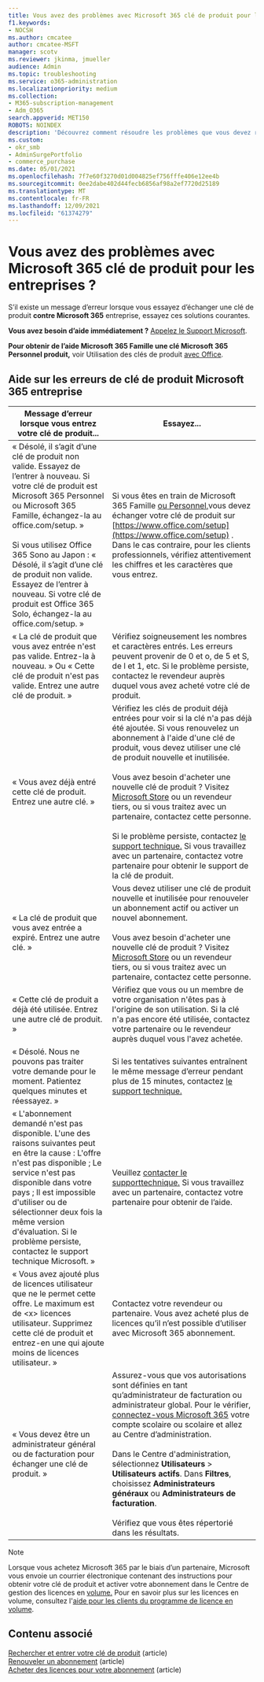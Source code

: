 ```yaml
---
title: Vous avez des problèmes avec Microsoft 365 clé de produit pour les entreprises ?
f1.keywords:
- NOCSH
ms.author: cmcatee
author: cmcatee-MSFT
manager: scotv
ms.reviewer: jkinma, jmueller
audience: Admin
ms.topic: troubleshooting
ms.service: o365-administration
ms.localizationpriority: medium
ms.collection:
- M365-subscription-management
- Adm_O365
search.appverid: MET150
ROBOTS: NOINDEX
description: 'Découvrez comment résoudre les problèmes que vous devez résoudre lorsque vous entrez votre clé de produit pour Microsoft 365 entreprise. '
ms.custom:
- okr_smb
- AdminSurgePortfolio
- commerce_purchase
ms.date: 05/01/2021
ms.openlocfilehash: 7f7e60f3270d01d004825ef756fffe406e12ee4b
ms.sourcegitcommit: 0ee2dabe402d44fecb6856af98a2ef7720d25189
ms.translationtype: MT
ms.contentlocale: fr-FR
ms.lasthandoff: 12/09/2021
ms.locfileid: "61374279"
---
```

# <a name="problems-with-your-microsoft-365-for-business-product-key"></a>Vous avez des problèmes avec Microsoft 365 clé de produit pour les entreprises ?

S’il existe un message d’erreur lorsque vous essayez d’échanger une clé de produit **contre Microsoft 365** entreprise, essayez ces solutions courantes.
  
 **Vous avez besoin d’aide immédiatement ?** [Appelez le Support Microsoft](../admin/get-help-support.md).
  
 **Pour obtenir de l’aide Microsoft 365 Famille une clé Microsoft 365 Personnel produit,** voir Utilisation des clés de produit [avec Office](https://support.microsoft.com/office/12a5763a-d45c-4685-8c95-a44500213759.aspx).
  
## <a name="product-key-error-help-with-microsoft-365-for-business"></a>Aide sur les erreurs de clé de produit Microsoft 365 entreprise

| Message d’erreur lorsque vous entrez votre clé de produit... | Essayez... |
|--------------------------------------------------------------------------------------------------------------------------------------------------------------------------------------------------------------------------------------------------------------------------------------------------------------------------------------------------------|----------------------------------------------------------------------------------------------------------------------------------------------------------------------------------------------------------------------------------------------------------------------------------------------------------------------------------------------------------------------------------------------------------------------------------------------------------------------------|
| « Désolé, il s’agit d’une clé de produit non valide. Essayez de l’entrer à nouveau. Si votre clé de produit est Microsoft 365 Personnel ou Microsoft 365 Famille, échangez-la au office.com/setup. » <br/><br/>Si vous utilisez Office 365 Sono au Japon : « Désolé, il s’agit d’une clé de produit non valide. Essayez de l’entrer à nouveau. Si votre clé de produit est Office 365 Solo, échangez-la au office.com/setup. » | Si vous êtes en train de Microsoft 365 Famille [ou Personnel,](https://support.microsoft.com/office/28cbc8cf-1332-4f04-9123-9b660abb629e.aspx)vous devez échanger votre clé de produit sur [https://www.office.com/setup](https://www.office.com/setup) . Dans le cas contraire, pour les clients professionnels, vérifiez attentivement les chiffres et les caractères que vous entrez. |
| « La clé de produit que vous avez entrée n'est pas valide. Entrez-la à nouveau. » Ou « Cette clé de produit n'est pas valide. Entrez une autre clé de produit. » | Vérifiez soigneusement les nombres et caractères entrés. Les erreurs peuvent provenir de 0 et o, de 5 et S, de l et 1, etc. Si le problème persiste, contactez le revendeur auprès duquel vous avez acheté votre clé de produit. |
| « Vous avez déjà entré cette clé de produit. Entrez une autre clé. » | Vérifiez les clés de produit déjà entrées pour voir si la clé n'a pas déjà été ajoutée. Si vous renouvelez un abonnement à l'aide d'une clé de produit, vous devez utiliser une clé de produit nouvelle et inutilisée.  <br/><br/>Vous avez besoin d'acheter une nouvelle clé de produit ? Visitez [Microsoft Store](https://go.microsoft.com/fwlink/p/?LinkId=529160) ou un revendeur tiers, ou si vous traitez avec un partenaire, contactez cette personne.  <br/><br/>Si le problème persiste, contactez [le support technique.](../admin/get-help-support.md) Si vous travaillez avec un partenaire, contactez votre partenaire pour obtenir le support de la clé de produit. |
| « La clé de produit que vous avez entrée a expiré. Entrez une autre clé. » | Vous devez utiliser une clé de produit nouvelle et inutilisée pour renouveler un abonnement actif ou activer un nouvel abonnement.<br/><br/>Vous avez besoin d'acheter une nouvelle clé de produit ? Visitez [Microsoft Store](https://go.microsoft.com/fwlink/p/?LinkId=529160) ou un revendeur tiers, ou si vous traitez avec un partenaire, contactez cette personne.   |
| « Cette clé de produit a déjà été utilisée. Entrez une autre clé de produit. » | Vérifiez que vous ou un membre de votre organisation n'êtes pas à l'origine de son utilisation. Si la clé n'a pas encore été utilisée, contactez votre partenaire ou le revendeur auprès duquel vous l'avez achetée. |
| « Désolé. Nous ne pouvons pas traiter votre demande pour le moment. Patientez quelques minutes et réessayez. » | Si les tentatives suivantes entraînent le même message d’erreur pendant plus de 15 minutes, contactez [le support technique.](../admin/get-help-support.md) |
| « L'abonnement demandé n'est pas disponible. L'une des raisons suivantes peut en être la cause : L'offre n'est pas disponible ; Le service n'est pas disponible dans votre pays ; Il est impossible d'utiliser ou de sélectionner deux fois la même version d'évaluation. Si le problème persiste, contactez le support technique Microsoft. » | Veuillez [contacter le support](../admin/get-help-support.md)[technique.](../admin/get-help-support.md) Si vous travaillez avec un partenaire, contactez votre partenaire pour obtenir de l’aide. |
| « Vous avez ajouté plus de licences utilisateur que ne le permet cette offre. Le maximum est de \<x\> licences utilisateur. Supprimez cette clé de produit et entrez-en une qui ajoute moins de licences utilisateur. » | Contactez votre revendeur ou partenaire. Vous avez acheté plus de licences qu’il n’est possible d’utiliser avec Microsoft 365 abonnement. |
| « Vous devez être un administrateur général ou de facturation pour échanger une clé de produit. » | Assurez-vous que vos autorisations sont définies en tant qu’administrateur de facturation ou administrateur global. Pour le vérifier, [connectez-vous Microsoft 365](https://support.microsoft.com/office/e9eb7d51-5430-4929-91ab-6157c5a050b4) votre compte scolaire ou scolaire et allez au Centre d’administration. <br/><br/>Dans le Centre d'administration, sélectionnez **Utilisateurs** \> **Utilisateurs actifs**. Dans **Filtres**, choisissez **Administrateurs généraux** ou **Administrateurs de facturation**.  <br/><br/>Vérifiez que vous êtes répertorié dans les résultats. |

> [!NOTE]
> Lorsque vous achetez Microsoft 365 par le biais d’un partenaire, Microsoft vous envoie un courrier électronique contenant des instructions pour obtenir votre clé de produit et activer votre abonnement dans le Centre de gestion des licences en [volume.](https://go.microsoft.com/fwlink/p/?LinkID=282016) Pour en savoir plus sur les licences en volume, consultez l'[aide pour les clients du programme de licence en volume](https://go.microsoft.com/fwlink/p/?LinkId=534992).
  
## <a name="related-content"></a>Contenu associé

[Rechercher et entrer votre clé de produit](enter-your-product-key.md) (article)\
[Renouveler un abonnement](subscriptions/renew-your-subscription.md) (article)\
[Acheter des licences pour votre abonnement](licenses/buy-licenses.md) (article)
